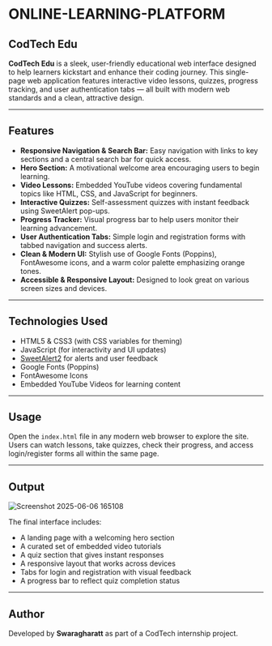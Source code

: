 
# ONLINE-LEARNING-PLATFORM

## CodTech Edu

**CodTech Edu** is a sleek, user-friendly educational web interface designed to help learners kickstart and enhance their coding journey. This single-page web application features interactive video lessons, quizzes, progress tracking, and user authentication tabs — all built with modern web standards and a clean, attractive design.

---

## Features

* **Responsive Navigation & Search Bar:** Easy navigation with links to key sections and a central search bar for quick access.
* **Hero Section:** A motivational welcome area encouraging users to begin learning.
* **Video Lessons:** Embedded YouTube videos covering fundamental topics like HTML, CSS, and JavaScript for beginners.
* **Interactive Quizzes:** Self-assessment quizzes with instant feedback using SweetAlert pop-ups.
* **Progress Tracker:** Visual progress bar to help users monitor their learning advancement.
* **User Authentication Tabs:** Simple login and registration forms with tabbed navigation and success alerts.
* **Clean & Modern UI:** Stylish use of Google Fonts (Poppins), FontAwesome icons, and a warm color palette emphasizing orange tones.
* **Accessible & Responsive Layout:** Designed to look great on various screen sizes and devices.

---

## Technologies Used

* HTML5 & CSS3 (with CSS variables for theming)
* JavaScript (for interactivity and UI updates)
* [SweetAlert2](https://sweetalert2.github.io/) for alerts and user feedback
* Google Fonts (Poppins)
* FontAwesome Icons
* Embedded YouTube Videos for learning content

---

## Usage

Open the `index.html` file in any modern web browser to explore the site. Users can watch lessons, take quizzes, check their progress, and access login/register forms all within the same page.

---

## Output
![Screenshot 2025-06-06 165108](https://github.com/user-attachments/assets/39f32522-ff01-4d4e-a8d3-48332bbd47df)

The final interface includes:

* A landing page with a welcoming hero section
* A curated set of embedded video tutorials
* A quiz section that gives instant responses
* A responsive layout that works across devices
* Tabs for login and registration with visual feedback
* A progress bar to reflect quiz completion status

---

## Author

Developed by **Swaragharatt** as part of a CodTech internship project.


